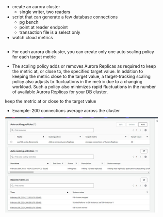 ##
- create an aurora cluster
  - single writer, two readers
- script that can generate a few database connections
  - pg bench 
  - point at reader endpoint
  - transaction file is a select only
- watch cloud metrics

##

##


- For each aurora db cluster, you can create only one auto scaling policy for each target metric

- The scaling policy adds or removes Aurora Replicas as required to keep the metric at, or close to, the specified target value.
In addition to keeping the metric close to the target value, a target-tracking scaling policy also adjusts to
fluctuations in the metric due to a changing workload. Such a policy also minimizes rapid fluctuations in the number of
available Aurora Replicas for your DB cluster.

keep the metric at or close to the target value
- Example: 200 connections average across the cluster


![Optional Text](aur00.jpg)


